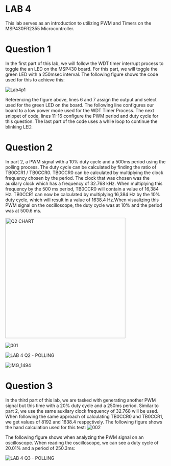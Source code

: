# LAB 4

This lab serves as an introduction to utilizing PWM and Timers on the MSP430FR2355 Microcontroller.

# Question 1

In the first part of this lab, we will follow the WDT timer interrupt process to toggle the an LED on the MSP430 board. For this part, we will toggle the green LED with a 250msec interval. The following figure shows the code used for this to achieve this:

![Lab4p1](https://user-images.githubusercontent.com/85361948/200364637-aa6fcca6-f80a-4ea1-919b-eef7aa2e79a6.PNG)

Referencing the figure above, lines 6 and 7 assign the output and select used for the green LED on the board. The following line configures our board to a low power mode used for the WDT Timer Process. The next snippet of code, lines 11-16 configure the PWM period and duty cycle for this question. The last part of the code uses a while loop to continue the blinking LED.

# Question 2
In part 2, a PWM signal with a 10% duty cycle and a 500ms period using the polling process. The duty cycle can be calculated by finding the ratio of TB0CCR1 / TB0CCR0. TB0CCR0 can be calculated by multiplying the clock frequency chosen by the period. The clock that was chosen was the auxilary clock which has a frequency of 32.768 kHz. When multiplying this frequency by the 500 ms period, TB0CCR0 will contain a value of 16,384 Hz. TB0CCR1 can now be calculated by multiplying 16,384 Hz by the 10% duty cycle, which will result in a value of 1638.4 Hz.When visualizing this PWM signal on the oscilloscope, the duty cycle was at 10% and the period was at 500.6 ms. 

<img width="376" alt="Q2 CHART" src="https://user-images.githubusercontent.com/98994111/200406540-491f6b27-6d3a-432b-85b5-0263feaf3726.png">

![001](https://user-images.githubusercontent.com/98994111/200408272-de1623a4-6c35-4c68-847a-537064c6e161.jpg)

![LAB 4 Q2 - POLLING](https://user-images.githubusercontent.com/98994111/200405999-01542d7d-7e78-4bf3-a0a4-2bbd8939e4cf.png)

![IMG_1494](https://user-images.githubusercontent.com/98994111/200368912-0060acf2-1000-4ae3-bf50-a5eaddc772e8.jpg)


# Question 3
In the third part of this lab, we are tasked with generating another PWM signal but this time with a 20% duty cycle and a 250ms period. Similar to part 2, we use the same auxilary clock frequency of 32.768 will be used. When following the same approach of calculating TB0CCR0 and TB0CCR1, we get values of 8192 and 1638.4 respectively. The following figure shows the hand calculation used for this test:
![002](https://user-images.githubusercontent.com/98994111/200408518-a6219216-74bb-42cf-a7b3-ed462ec80b21.jpg)

The following figure shows when analyzing the PWM signal on an oscilloscope. When reading the oscilloscope, we can see a duty cycle of 20.01% and a period of 250.3ms:

![LAB 4 Q3 - POLLING](https://user-images.githubusercontent.com/98994111/200408652-72a16f32-1228-4351-be7c-aed5e1b8570b.png)

